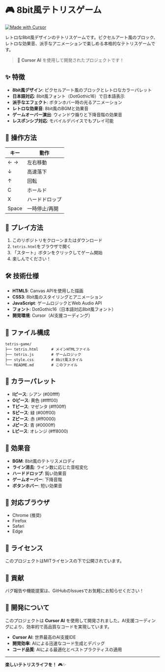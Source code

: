 # 🎮 8bit風テトリスゲーム

[![Made with Cursor](https://img.shields.io/badge/Made%20with-Cursor%20AI-00ff00?style=for-the-badge&logo=cursor&logoColor=white)](https://cursor.sh)

レトロな8bit風デザインのテトリスゲームです。ピクセルアート風のブロック、レトロな効果音、派手なアニメーションで楽しめる本格的なテトリスゲームです。

> 🚀 **Cursor AI** を使用して開発されたプロジェクトです！

## ✨ 特徴

- **8bit風デザイン**: ピクセルアート風のブロックとレトロなカラーパレット
- **日本語対応**: 8bit風フォント（DotGothic16）で日本語表示
- **派手なエフェクト**: ボタンホバー時の光るアニメーション
- **レトロな効果音**: 8bit風のBGMと効果音
- **ゲームオーバー演出**: ウィンドウ煽りと下降音階の効果音
- **レスポンシブ対応**: モバイルデバイスでもプレイ可能

## 🎯 操作方法

| キー | 動作 |
|------|------|
| ← → | 左右移動 |
| ↓ | 高速落下 |
| ↑ | 回転 |
| C | ホールド |
| X | ハードドロップ |
| Space | 一時停止/再開 |

## 🚀 プレイ方法

1. このリポジトリをクローンまたはダウンロード
2. `tetris.html`をブラウザで開く
3. 「スタート」ボタンをクリックしてゲーム開始
4. 楽しんでください！

## 🛠️ 技術仕様

- **HTML5**: Canvas APIを使用した描画
- **CSS3**: 8bit風のスタイリングとアニメーション
- **JavaScript**: ゲームロジックとWeb Audio API
- **フォント**: DotGothic16（日本語対応8bit風フォント）
- **開発環境**: Cursor（AI支援コーディング）

## 📁 ファイル構成

```
tetris-game/
├── tetris.html      # メインHTMLファイル
├── tetris.js        # ゲームロジック
├── style.css        # 8bit風スタイル
└── README.md        # このファイル
```

## 🎨 カラーパレット

- **Iピース**: シアン (#00ffff)
- **Oピース**: 黄色 (#ffff00)
- **Tピース**: マゼンタ (#ff00ff)
- **Sピース**: 緑 (#00ff00)
- **Zピース**: 赤 (#ff0000)
- **Jピース**: 青 (#0000ff)
- **Lピース**: オレンジ (#ff8000)

## 🎵 効果音

- **BGM**: 8bit風のテトリスメロディ
- **ライン消去**: ライン数に応じた音程変化
- **ハードドロップ**: 鈍い効果音
- **ゲームオーバー**: 下降音階
- **ボタンホバー**: 短い効果音

## 📱 対応ブラウザ

- Chrome (推奨)
- Firefox
- Safari
- Edge

## 📄 ライセンス

このプロジェクトはMITライセンスの下で公開されています。

## 🤝 貢献

バグ報告や機能提案は、GitHubのIssuesでお気軽にお知らせください！

## 🎯 開発について

このプロジェクトは **Cursor AI** を使用して開発されました。AI支援コーディングにより、効率的で高品質なコードを実現しています。

- **Cursor AI**: 世界最高のAI支援IDE
- **開発効率**: AIによる迅速なコード生成とデバッグ
- **コード品質**: AIによる最適化とベストプラクティスの適用

---

**楽しいテトリスライフを！** 🎮✨
